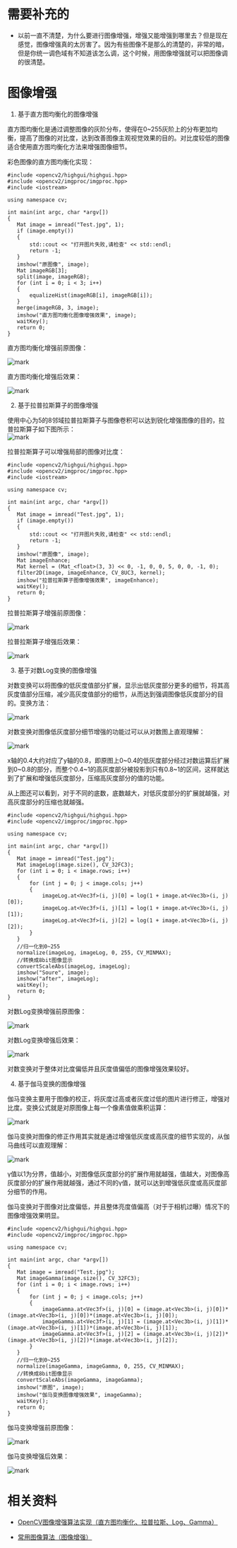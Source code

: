 # 需要补充的

- 以前一直不清楚，为什么要进行图像增强，增强又能增强到哪里去？但是现在感觉，图像增强真的太厉害了。因为有些图像不是那么的清楚的，非常的暗，但是你统一调色域有不知道该怎么调，这个时候，用图像增强就可以把图像调的很清楚。

# 图像增强



1. 基于直方图均衡化的图像增强

直方图均衡化是通过调整图像的灰阶分布，使得在0~255灰阶上的分布更加均衡，提高了图像的对比度，达到改善图像主观视觉效果的目的。对比度较低的图像适合使用直方图均衡化方法来增强图像细节。

彩色图像的直方图均衡化实现：


```
#include <opencv2/highgui/highgui.hpp>    
#include <opencv2/imgproc/imgproc.hpp>
#include <iostream>

using namespace cv;

int main(int argc, char *argv[])
{
​	Mat image = imread("Test.jpg", 1);
​	if (image.empty())
​	{
​		std::cout << "打开图片失败,请检查" << std::endl;
​		return -1;
​	}
​	imshow("原图像", image);
​	Mat imageRGB[3];
​	split(image, imageRGB);
​	for (int i = 0; i < 3; i++)
​	{
​		equalizeHist(imageRGB[i], imageRGB[i]);
​	}
​	merge(imageRGB, 3, image);
​	imshow("直方图均衡化图像增强效果", image);
​	waitKey();
​	return 0;
}
```

直方图均衡化增强前原图像：

![mark](http://pacdb2bfr.bkt.clouddn.com/blog/image/20181120/F5RFaoQ6q6l2.png?imageslim)

直方图均衡化增强后效果：

![mark](http://pacdb2bfr.bkt.clouddn.com/blog/image/20181120/60c7mLDtfQLs.png?imageslim)


2. 基于拉普拉斯算子的图像增强

使用中心为5的8邻域拉普拉斯算子与图像卷积可以达到锐化增强图像的目的，拉普拉斯算子如下图所示：
​      
![mark](http://pacdb2bfr.bkt.clouddn.com/blog/image/20181120/8likXiCx8mdH.png?imageslim)

拉普拉斯算子可以增强局部的图像对比度：
```
#include <opencv2/highgui/highgui.hpp>    
#include <opencv2/imgproc/imgproc.hpp>
#include <iostream>

using namespace cv;

int main(int argc, char *argv[])
{
​	Mat image = imread("Test.jpg", 1);
​	if (image.empty())
​	{
​		std::cout << "打开图片失败,请检查" << std::endl;
​		return -1;
​	}
​	imshow("原图像", image);
​	Mat imageEnhance;
​	Mat kernel = (Mat_<float>(3, 3) << 0, -1, 0, 0, 5, 0, 0, -1, 0);
​	filter2D(image, imageEnhance, CV_8UC3, kernel);
​	imshow("拉普拉斯算子图像增强效果", imageEnhance);
​	waitKey();
​	return 0;
}
```

拉普拉斯算子增强前原图像：

![mark](http://pacdb2bfr.bkt.clouddn.com/blog/image/20181120/wYUDRKFvkbyK.png?imageslim)

拉普拉斯算子增强后效果：

![mark](http://pacdb2bfr.bkt.clouddn.com/blog/image/20181120/PRe6G9FeoRyY.png?imageslim)


3. 基于对数Log变换的图像增强

对数变换可以将图像的低灰度值部分扩展，显示出低灰度部分更多的细节，将其高灰度值部分压缩，减少高灰度值部分的细节，从而达到强调图像低灰度部分的目的。变换方法：

![mark](http://pacdb2bfr.bkt.clouddn.com/blog/image/20181120/pbLOUEJ875la.png?imageslim)



对数变换对图像低灰度部分细节增强的功能过可以从对数图上直观理解：

![mark](http://pacdb2bfr.bkt.clouddn.com/blog/image/20181120/mk8QryYYWGIp.png?imageslim)



x轴的0.4大约对应了y轴的0.8，即原图上0~0.4的低灰度部分经过对数运算后扩展到0~0.8的部分，而整个0.4~1的高灰度部分被投影到只有0.8~1的区间，这样就达到了扩展和增强低灰度部分，压缩高灰度部分的值的功能。

从上图还可以看到，对于不同的底数，底数越大，对低灰度部分的扩展就越强，对高灰度部分的压缩也就越强。

```
#include <opencv2/highgui/highgui.hpp>    
#include <opencv2/imgproc/imgproc.hpp>

using namespace cv;

int main(int argc, char *argv[])
{
​	Mat image = imread("Test.jpg");
​	Mat imageLog(image.size(), CV_32FC3);
​	for (int i = 0; i < image.rows; i++)
​	{
​		for (int j = 0; j < image.cols; j++)
​		{
​			imageLog.at<Vec3f>(i, j)[0] = log(1 + image.at<Vec3b>(i, j)[0]);
​			imageLog.at<Vec3f>(i, j)[1] = log(1 + image.at<Vec3b>(i, j)[1]);
​			imageLog.at<Vec3f>(i, j)[2] = log(1 + image.at<Vec3b>(i, j)[2]);
​		}
​	}
​	//归一化到0~255  
​	normalize(imageLog, imageLog, 0, 255, CV_MINMAX);
​	//转换成8bit图像显示  
​	convertScaleAbs(imageLog, imageLog);
​	imshow("Soure", image);
​	imshow("after", imageLog);
​	waitKey();
​	return 0;
}
```

对数Log变换增强前原图像：

![mark](http://pacdb2bfr.bkt.clouddn.com/blog/image/20181120/xKCedUCTeLFN.png?imageslim)

对数Log变换增强后效果：

![mark](http://pacdb2bfr.bkt.clouddn.com/blog/image/20181120/IilN1aGWe9wi.png?imageslim)


对数变换对于整体对比度偏低并且灰度值偏低的图像增强效果较好。


4. 基于伽马变换的图像增强

伽马变换主要用于图像的校正，将灰度过高或者灰度过低的图片进行修正，增强对比度。变换公式就是对原图像上每一个像素值做乘积运算：


![mark](http://pacdb2bfr.bkt.clouddn.com/blog/image/20181120/gelt1HiMVWg8.png?imageslim)


伽马变换对图像的修正作用其实就是通过增强低灰度或高灰度的细节实现的，从伽马曲线可以直观理解：

![mark](http://pacdb2bfr.bkt.clouddn.com/blog/image/20181120/94Bo6mgpkTrd.png?imageslim)



γ值以1为分界，值越小，对图像低灰度部分的扩展作用就越强，值越大，对图像高灰度部分的扩展作用就越强，通过不同的γ值，就可以达到增强低灰度或高灰度部分细节的作用。

伽马变换对于图像对比度偏低，并且整体亮度值偏高（对于于相机过曝）情况下的图像增强效果明显。

```
#include <opencv2/highgui/highgui.hpp>    
#include <opencv2/imgproc/imgproc.hpp>

using namespace cv;

int main(int argc, char *argv[])
{
​	Mat image = imread("Test.jpg");
​	Mat imageGamma(image.size(), CV_32FC3);
​	for (int i = 0; i < image.rows; i++)
​	{
​		for (int j = 0; j < image.cols; j++)
​		{
​			imageGamma.at<Vec3f>(i, j)[0] = (image.at<Vec3b>(i, j)[0])*(image.at<Vec3b>(i, j)[0])*(image.at<Vec3b>(i, j)[0]);
​			imageGamma.at<Vec3f>(i, j)[1] = (image.at<Vec3b>(i, j)[1])*(image.at<Vec3b>(i, j)[1])*(image.at<Vec3b>(i, j)[1]);
​			imageGamma.at<Vec3f>(i, j)[2] = (image.at<Vec3b>(i, j)[2])*(image.at<Vec3b>(i, j)[2])*(image.at<Vec3b>(i, j)[2]);
​		}
​	}
​	//归一化到0~255  
​	normalize(imageGamma, imageGamma, 0, 255, CV_MINMAX);
​	//转换成8bit图像显示  
​	convertScaleAbs(imageGamma, imageGamma);
​	imshow("原图", image);
​	imshow("伽马变换图像增强效果", imageGamma);
​	waitKey();
​	return 0;
}
```


伽马变换增强前原图像：

![mark](http://pacdb2bfr.bkt.clouddn.com/blog/image/20181120/bNjPXMIERTVN.png?imageslim)

伽马变换增强后效果：

![mark](http://pacdb2bfr.bkt.clouddn.com/blog/image/20181120/A40WLlExu4bJ.png?imageslim)



# 相关资料

- [OpenCV图像增强算法实现（直方图均衡化、拉普拉斯、Log、Gamma）](https://blog.csdn.net/dcrmg/article/details/53677739)

- [常用图像算法（图像增强）](https://blog.csdn.net/kezunhai/article/details/41553097)
